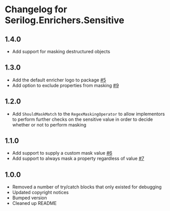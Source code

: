# Changelog for Serilog.Enrichers.Sensitive

## 1.4.0

- Add support for masking destructured objects

## 1.3.0

- Add the default enricher logo to package [#5](https://github.com/serilog-contrib/Serilog.Enrichers.Sensitive/issues/5)
- Add option to exclude properties from masking [#9](https://github.com/serilog-contrib/Serilog.Enrichers.Sensitive/issues/9)

## 1.2.0

- Add `ShouldMaskMatch` to the `RegexMaskingOperator` to allow implementors to perform further checks on the sensitive value in order to decide whether or not to perform masking

## 1.1.0

- Add support to supply a custom mask value [#6](https://github.com/serilog-contrib/Serilog.Enrichers.Sensitive/issues/6)
- Add support to always mask a property regardless of value [#7](https://github.com/serilog-contrib/Serilog.Enrichers.Sensitive/issues/7)

## 1.0.0

- Removed a number of try/catch blocks that only existed for debugging
- Updated copyright notices
- Bumped version
- Cleaned up README